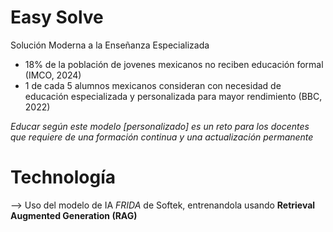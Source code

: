 # Easy Solve
Solución Moderna a la Enseñanza Especializada

- 18% de la población de jovenes mexicanos no reciben educación formal (IMCO, 2024)
- 1 de cada 5 alumnos mexicanos consideran con necesidad de educación especializada y personalizada para mayor rendimiento (BBC, 2022)
  
_Educar según este modelo [personalizado] es un reto para los docentes que requiere de una formación continua y una actualización permanente_

# Technología
--> Uso del modelo de IA _FRIDA_ de Softek, entrenandola usando **Retrieval Augmented Generation (RAG)**
